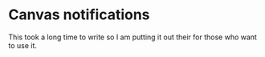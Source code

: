 # Canvas notifications 

This took a long time to write so I am putting it out their for those who want to use it.
